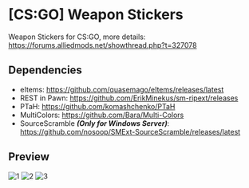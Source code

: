 # [CS:GO] Weapon Stickers
Weapon Stickers for CS:GO, more details: https://forums.alliedmods.net/showthread.php?t=327078

## Dependencies
- eItems: https://github.com/quasemago/eItems/releases/latest
- REST in Pawn: https://github.com/ErikMinekus/sm-ripext/releases
- PTaH: https://github.com/komashchenko/PTaH
- MultiColors: https://github.com/Bara/Multi-Colors
- SourceScramble ***(Only for Windows Server)***: https://github.com/nosoop/SMExt-SourceScramble/releases/latest

## Preview
![1](/__git/imgs/1.jpg)
![2](/__git/imgs/2.png)
![3](/__git/imgs/3.png)
